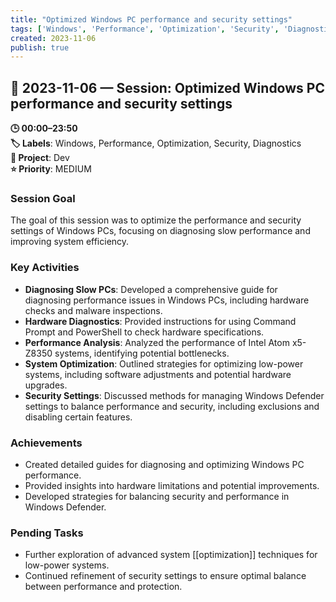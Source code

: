 ```yaml
---
title: "Optimized Windows PC performance and security settings"
tags: ['Windows', 'Performance', 'Optimization', 'Security', 'Diagnostics']
created: 2023-11-06
publish: true
---
```


## 📅 2023-11-06 — Session: Optimized Windows PC performance and security settings

**🕒 00:00–23:50**  
**🏷️ Labels**: Windows, Performance, Optimization, Security, Diagnostics  
**📂 Project**: Dev  
**⭐ Priority**: MEDIUM  


### Session Goal
The goal of this session was to optimize the performance and security settings of Windows PCs, focusing on diagnosing slow performance and improving system efficiency.

### Key Activities
- **Diagnosing Slow PCs**: Developed a comprehensive guide for diagnosing performance issues in Windows PCs, including hardware checks and malware inspections.
- **Hardware Diagnostics**: Provided instructions for using Command Prompt and PowerShell to check hardware specifications.
- **Performance Analysis**: Analyzed the performance of Intel Atom x5-Z8350 systems, identifying potential bottlenecks.
- **System Optimization**: Outlined strategies for optimizing low-power systems, including software adjustments and potential hardware upgrades.
- **Security Settings**: Discussed methods for managing Windows Defender settings to balance performance and security, including exclusions and disabling certain features.

### Achievements
- Created detailed guides for diagnosing and optimizing Windows PC performance.
- Provided insights into hardware limitations and potential improvements.
- Developed strategies for balancing security and performance in Windows Defender.

### Pending Tasks
- Further exploration of advanced system [[optimization]] techniques for low-power systems.
- Continued refinement of security settings to ensure optimal balance between performance and protection.
